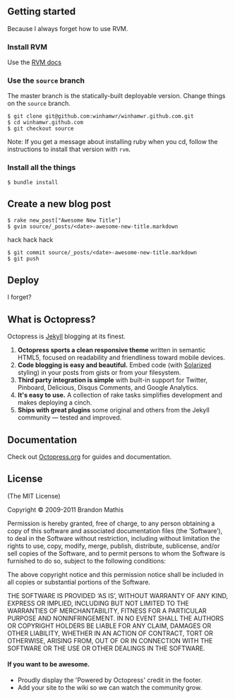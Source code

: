 ## Getting started

Because I always forget how to use RVM.

### Install RVM

Use the [RVM docs](https://rvm.io)

### Use the `source` branch

The master branch is the statically-built
deployable version.
Change things on the `source` branch.

    $ git clone git@github.com:winhamwr/winhamwr.github.com.git
    $ cd winhamwr.github.com
    $ git checkout source

Note: If you get a message about installing ruby when you cd,
follow the instructions
to install that version with `rvm`.

### Install all the things

    $ bundle install

## Create a new blog post

    $ rake new_post["Awesome New Title"]
    $ gvim source/_posts/<date>-awesome-new-title.markdown

hack hack hack

    $ git commit source/_posts/<date>-awesome-new-title.markdown
    $ git push

## Deploy

I forget?


## What is Octopress?

Octopress is [Jekyll](https://github.com/mojombo/jekyll) blogging at its finest.

1. **Octopress sports a clean responsive theme** written in semantic HTML5, focused on readability and friendliness toward mobile devices.
2. **Code blogging is easy and beautiful.** Embed code (with [Solarized](http://ethanschoonover.com/solarized) styling) in your posts from gists or from your filesystem.
3. **Third party integration is simple** with built-in support for Twitter, Pinboard, Delicious, Disqus Comments, and Google Analytics.
4. **It's easy to use.** A collection of rake tasks simplifies development and makes deploying a cinch.
5. **Ships with great plugins** some original and others from the Jekyll community &mdash; tested and improved.

## Documentation

Check out [Octopress.org](http://octopress.org/docs) for guides and documentation.

## License
(The MIT License)

Copyright © 2009-2011 Brandon Mathis

Permission is hereby granted, free of charge, to any person obtaining a copy of this software and associated documentation files (the ‘Software’), to deal in the Software without restriction, including without limitation the rights to use, copy, modify, merge, publish, distribute, sublicense, and/or sell copies of the Software, and to permit persons to whom the Software is furnished to do so, subject to the following conditions:

The above copyright notice and this permission notice shall be included in all copies or substantial portions of the Software.

THE SOFTWARE IS PROVIDED ‘AS IS’, WITHOUT WARRANTY OF ANY KIND, EXPRESS OR IMPLIED, INCLUDING BUT NOT LIMITED TO THE WARRANTIES OF MERCHANTABILITY, FITNESS FOR A PARTICULAR PURPOSE AND NONINFRINGEMENT. IN NO EVENT SHALL THE AUTHORS OR COPYRIGHT HOLDERS BE LIABLE FOR ANY CLAIM, DAMAGES OR OTHER LIABILITY, WHETHER IN AN ACTION OF CONTRACT, TORT OR OTHERWISE, ARISING FROM, OUT OF OR IN CONNECTION WITH THE SOFTWARE OR THE USE OR OTHER DEALINGS IN THE SOFTWARE.

#### If you want to be awesome.
- Proudly display the 'Powered by Octopress' credit in the footer.
- Add your site to the wiki so we can watch the community grow.
